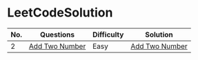 # LeetCodeSolution

| No. | Questions| Difficulty|Solution |
| ------------- |---------| -----| ------|
|  2 | [Add Two Number](https://leetcode.com/problems/add-two-numbers/description/) |Easy | [Add Two Number](../blob/master/src/ListNode/AddTwoNumbers.java) | 

